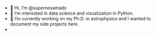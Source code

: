 - 👋 Hi, I’m @supernovamads
- 👀 I’m interested in data science and visualization in Python.
- 🌱 I’m currently working on my Ph.D. in astrophysics and I wanted to document my side projects here.
- 

<!---
supernovamads/supernovamads is a ✨ special ✨ repository because its `README.md` (this file) appears on your GitHub profile.
You can click the Preview link to take a look at your changes.
--->
